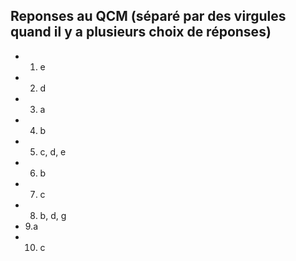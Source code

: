 ## Reponses au QCM (séparé par des virgules quand il y a plusieurs choix de réponses)

* 1. e
* 2. d
* 3. a
* 4. b
* 5. c, d, e
* 6. b
* 7. c
* 8. b, d, g
* 9.a
* 10. c
